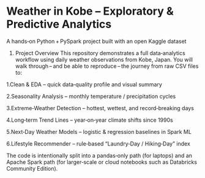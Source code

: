 # Weather in Kobe – Exploratory & Predictive Analytics
A hands‑on Python + PySpark project built with an open Kaggle dataset

1. Project Overview
This repository demonstrates a full data‑analytics workflow using daily weather observations from Kobe, Japan.
You will walk through – and be able to reproduce – the journey from raw CSV files to:

  1.Clean & EDA – quick data‑quality profile and visual summary

  2.Seasonality Analysis – monthly temperature / precipitation cycles

  3.Extreme‑Weather Detection – hottest, wettest, and record‑breaking days

  4.Long‑term Trend Lines – year‑on‑year climate shifts since 1990s

  5.Next‑Day Weather Models – logistic & regression baselines in Spark ML

  6.Lifestyle Recommender – rule‑based “Laundry‑Day / Hiking‑Day” index

The code is intentionally split into a pandas‑only path (for laptops) and an Apache Spark path (for larger‑scale or cloud notebooks such as Databricks Community Edition).
